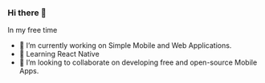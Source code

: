 ### Hi there 👋

In my free time
- 🔭 I’m currently working on Simple Mobile and Web Applications.
- 🌱 Learning React Native
- 👯 I’m looking to collaborate on developing free and open-source Mobile Apps.
<!--
**amitrke/amitrke** is a ✨ _special_ ✨ repository because its `README.md` (this file) appears on your GitHub profile.

Here are some ideas to get you started:

- 🔭 I’m currently working on ...
- 🌱 I’m currently learning ...
- 👯 I’m looking to collaborate on ...
- 🤔 I’m looking for help with ...
- 💬 Ask me about ...
- 📫 How to reach me: ...
- 😄 Pronouns: ...
- ⚡ Fun fact: ...
-->

